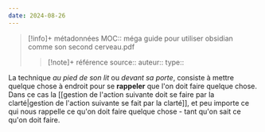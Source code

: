 ```yaml
---
date: 2024-08-26
---
```

> [!info]+ métadonnées
>MOC:: méga guide pour utiliser obsidian comme son second cerveau.pdf
>>[!note]+ référence
>>source::
>>auteur::
>>type::

La technique *au pied de son lit* ou *devant sa porte*, consiste à mettre quelque chose à endroit pour se **rappeler** que l'on doit faire quelque chose.
Dans ce cas la [[gestion de l'action suivante doit se faire par la clarté|gestion de l'action suivante se fait par la clarté]], et peu importe ce qui nous rappelle ce qu'on doit faire quelque chose - tant qu'on sait ce qu'on doit faire.
